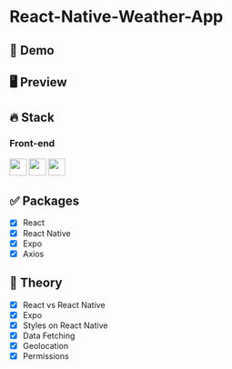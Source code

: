 # React-Native-Weather-App

## 🔗 Demo

## 🖥 Preview

## 🔥 Stack

### Front-end

<img height="30" src="https://img.shields.io/badge/React-black?style=for-the-badge&logo=React&logoColor=#61DAFB"/> <img height="30" src="https://img.shields.io/badge/Javascript-black?style=for-the-badge&logo=Javascript&logoColor=F7DF1E"/>
<img height="30" src="https://img.shields.io/badge/expo-000020?style=for-the-badge&logo=expo&logoColor=white" />

## ✅ Packages

- [x] React
- [x] React Native
- [x] Expo
- [x] Axios

## 📖 Theory

- [x] React vs React Native
- [x] Expo
- [x] Styles on React Native
- [x] Data Fetching
- [x] Geolocation
- [x] Permissions
